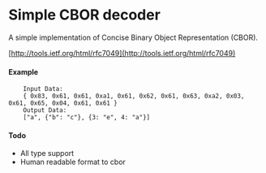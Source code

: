 Simple CBOR decoder
===================

A simple implementation of Concise Binary Object Representation (CBOR).

[http://tools.ietf.org/html/rfc7049](http://tools.ietf.org/html/rfc7049)

#### Example
```
    Input Data:
    { 0x83, 0x61, 0x61, 0xa1, 0x61, 0x62, 0x61, 0x63, 0xa2, 0x03, 0x61, 0x65, 0x04, 0x61, 0x61 }
    Output Data:
    ["a", {"b": "c"}, {3: "e", 4: "a"}]
```
#### Todo
 - All type support
 - Human readable format to cbor